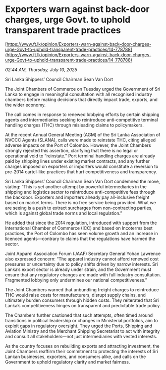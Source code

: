 # Exporters warn against back-door charges, urge Govt. to uphold transparent trade practices

[https://www.ft.lk/opinion/Exporters-warn-against-back-door-charges-urge-Govt-to-uphold-transparent-trade-practices/14-778788](https://www.ft.lk/opinion/Exporters-warn-against-back-door-charges-urge-Govt-to-uphold-transparent-trade-practices/14-778788)

*02:44 AM, Thursday, July 10, 2025*

Sri Lanka Shippers’ Council Chairman Sean Van Dort

The Joint Chambers of Commerce on Tuesday urged the Government of Sri Lanka to engage in meaningful consultation with all recognised industry chambers before making decisions that directly impact trade, exports, and the wider economy.

The call comes in response to renewed lobbying efforts by certain shipping agents and intermediaries seeking to reintroduce anti-competitive terminal handling charges (THC) through misleading claims to policymakers.

At the recent Annual General Meeting (AGM) of the Sri Lanka Association of NVOCC Agents (SLANA), calls were made to reinstate THC, citing alleged adverse impacts on the Port of Colombo. However, the Joint Chambers strongly rejected this assertion, clarifying that there is no legal or operational void to “reinstate.” Port terminal handling charges are already paid by shipping lines under existing market contracts, and any further charges imposed on exporters or importers would constitute a reversion to pre-2014 cartel-like practices that hurt competitiveness and transparency.

Sri Lanka Shippers’ Council Chairman Sean Van Dort condemned the move, stating: “This is yet another attempt by powerful intermediaries in the shipping and logistics sector to reintroduce anti-competitive fees through the backdoor. Exporters and importers already pay all-inclusive freight based on market terms. There is no free service being provided. What we are seeing is a push to extract surcharges from non-contracting parties, which is against global trade norms and local regulation.”

He added that since the 2014 regulation, introduced with support from the International Chamber of Commerce (ICC) and based on Incoterms best practices, the Port of Colombo has seen volume growth and an increase in licenced agents—contrary to claims that the regulations have harmed the sector.

Joint Apparel Association Forum (JAAF) Secretary General Yohan Lawrence also expressed concern: “The apparel industry cannot afford renewed cost pressures or uncertainty due to policy shifts driven by narrow interests. Sri Lanka’s export sector is already under strain, and the Government must ensure that any regulatory changes are made with full industry consultation. Fragmented lobbying only undermines our national competitiveness.”

The Joint Chambers warned that unbundling freight charges to reintroduce THC would raise costs for manufacturers, disrupt supply chains, and ultimately burden consumers through hidden costs. They reiterated that Sri Lanka’s competitiveness hinges on transparent and predictable trade policy.

The Chambers further cautioned that such attempts, often timed around transitions in political leadership or changes in Ministerial portfolios, aim to exploit gaps in regulatory oversight. They urged the Ports, Shipping and Aviation Ministry and the Merchant Shipping Secretariat to act with integrity and consult all stakeholders—not just intermediaries with vested interests.

As the country focuses on rebuilding exports and attracting investment, the Joint Chambers reaffirm their commitment to protecting the interests of Sri Lankan businesses, exporters, and consumers alike, and calls on the Government to uphold regulatory clarity and market fairness.

